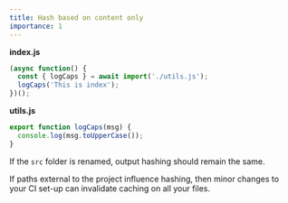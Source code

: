 ```yaml
---
title: Hash based on content only
importance: 1
---
```


**index.js**

```js
(async function() {
  const { logCaps } = await import('./utils.js');
  logCaps('This is index');
})();
```

**utils.js**

```js
export function logCaps(msg) {
  console.log(msg.toUpperCase());
}
```

If the `src` folder is renamed, output hashing should remain the same.

If paths external to the project influence hashing, then minor changes to your CI set-up can invalidate caching on all your files.

